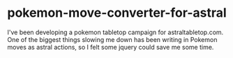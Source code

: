 # pokemon-move-converter-for-astral
I've been developing a pokemon tabletop campaign for astraltabletop.com. One of the biggest things slowing me down has been writing in Pokemon moves as astral actions, so I felt some jquery could save me some time.
